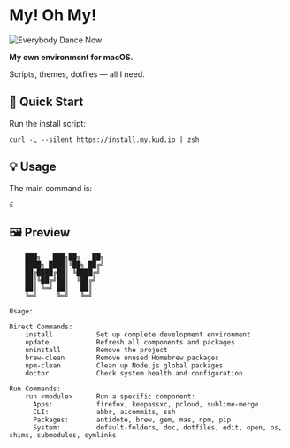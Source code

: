 # My! Oh My!

![Everybody Dance Now](everybodydancenow.gif)

**My own environment for macOS.**

Scripts, themes, dotfiles — all I need.

## 🚀 Quick Start

Run the install script:

```shell
curl -L --silent https://install.my.kud.io | zsh
```

## 💡 Usage

The main command is:

```shell
£
```

## 🖼️ Preview

```
    ███╗   ███╗██╗   ██╗
    ████╗ ████║╚██╗ ██╔╝
    ██╔████╔██║ ╚████╔╝
    ██║╚██╔╝██║  ╚██╔╝
    ██║ ╚═╝ ██║   ██║
    ╚═╝     ╚═╝   ╚═╝

Usage:

Direct Commands:
    install           Set up complete development environment
    update            Refresh all components and packages
    uninstall         Remove the project
    brew-clean        Remove unused Homebrew packages
    npm-clean         Clean up Node.js global packages
    doctor            Check system health and configuration

Run Commands:
    run <module>      Run a specific component:
      Apps:           firefox, keepassxc, pcloud, sublime-merge
      CLI:            abbr, aicommits, ssh
      Packages:       antidote, brew, gem, mas, npm, pip
      System:         default-folders, doc, dotfiles, edit, open, os, shims, submodules, symlinks
```
